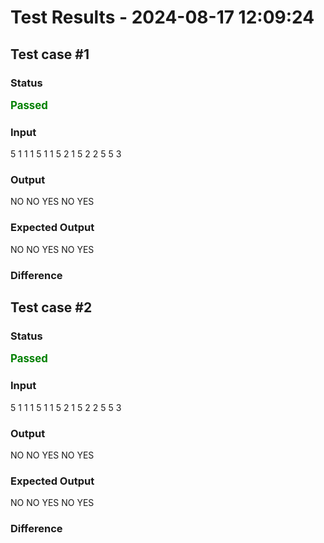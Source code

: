 # Test Results - 2024-08-17 12:09:24
## Test case #1

### Status
<span style="color:green; font-weight:bold; font-size:larger;">Passed</span>

### Input
5
1 1 1
5 1 1
5 2 1
5 2 2
5 5 3


### Output
NO
NO
YES
NO
YES

### Expected Output
NO
NO
YES
NO
YES

### Difference

## Test case #2

### Status
<span style="color:green; font-weight:bold; font-size:larger;">Passed</span>

### Input
5
1 1 1
5 1 1
5 2 1
5 2 2
5 5 3


### Output
NO
NO
YES
NO
YES

### Expected Output
NO
NO
YES
NO
YES

### Difference


